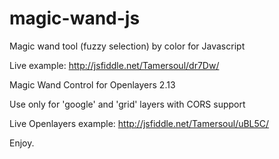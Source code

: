 magic-wand-js
=============

Magic wand tool (fuzzy selection) by color for Javascript

Live example: http://jsfiddle.net/Tamersoul/dr7Dw/


Magic Wand Control for Openlayers 2.13

Use only for 'google' and 'grid' layers with CORS support

Live Openlayers example: http://jsfiddle.net/Tamersoul/uBL5C/

Enjoy.

